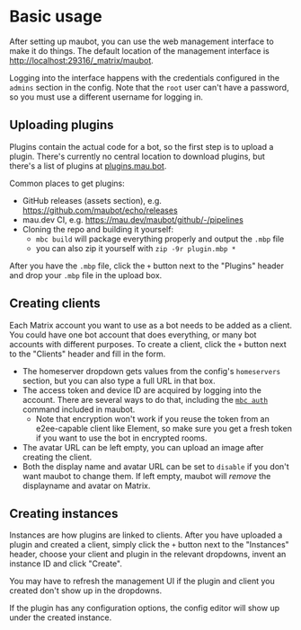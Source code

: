 # Basic usage
After setting up maubot, you can use the web management interface to make it do
things. The default location of the management interface is <http://localhost:29316/_matrix/maubot>.

Logging into the interface happens with the credentials configured in the
`admins` section in the config. Note that the `root` user can't have a password,
so you must use a different username for logging in.

## Uploading plugins
Plugins contain the actual code for a bot, so the first step is to upload a
plugin. There's currently no central location to download plugins, but there's
a list of plugins at [plugins.mau.bot](https://plugins.mau.bot/).

Common places to get plugins:
* GitHub releases (assets section), e.g. <https://github.com/maubot/echo/releases>
* mau.dev CI, e.g. <https://mau.dev/maubot/github/-/pipelines>
* Cloning the repo and building it yourself:
  * `mbc build` will package everything properly and output the `.mbp` file
  * you can also zip it yourself with `zip -9r plugin.mbp *`

After you have the `.mbp` file, click the `+` button next to the "Plugins"
header and drop your `.mbp` file in the upload box.

## Creating clients
Each Matrix account you want to use as a bot needs to be added as a client. You
could have one bot account that does everything, or many bot accounts with
different purposes. To create a client, click the `+` button next to the
"Clients" header and fill in the form.

* The homeserver dropdown gets values from the config's `homeservers` section,
  but you can also type a full URL in that box.
* The access token and device ID are acquired by logging into the account.
  There are several ways to do that, including the [`mbc auth`] command included
  in maubot.
  * Note that encryption won't work if you reuse the token from an e2ee-capable
    client like Element, so make sure you get a fresh token if you want to use
    the bot in encrypted rooms.
* The avatar URL can be left empty, you can upload an image after creating the
  client.
* Both the display name and avatar URL can be set to `disable` if you don't want
  maubot to change them. If left empty, maubot will *remove* the displayname and
  avatar on Matrix.

[`mbc auth`]: cli/auth.md

## Creating instances
Instances are how plugins are linked to clients. After you have uploaded a
plugin and created a client, simply click the `+` button next to the "Instances"
header, choose your client and plugin in the relevant dropdowns, invent an
instance ID and click "Create".

You may have to refresh the management UI if the plugin and client you created
don't show up in the dropdowns.

If the plugin has any configuration options, the config editor will show up
under the created instance.
